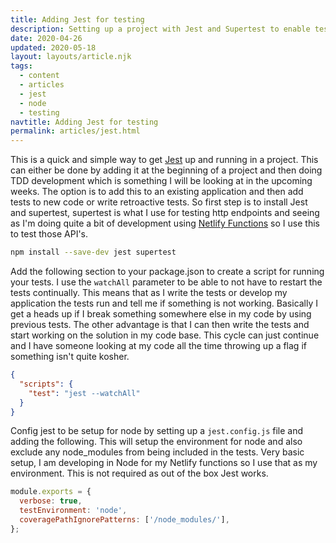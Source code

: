 ```yaml
---
title: Adding Jest for testing
description: Setting up a project with Jest and Supertest to enable testing in an application
date: 2020-04-26
updated: 2020-05-18
layout: layouts/article.njk
tags:
  - content
  - articles
  - jest
  - node
  - testing
navtitle: Adding Jest for testing
permalink: articles/jest.html
---
```

This is a quick and simple way to get [Jest](https://jestjs.io/) up and running in a project. This can either be done by adding it at the beginning of a project and then doing TDD development which is something I will be looking at in the upcoming weeks. The option is to add this to an existing application and then add tests to new code or write retroactive tests. So first step is to install Jest and supertest, supertest is what I use for testing http endpoints and seeing as I'm doing quite a bit of development using [Netlify Functions](articles/setup-fauna-netlify-functions.html) so I use this to test those API's.

```bash
npm install --save-dev jest supertest
```

Add the following section to your package.json to create a script for running your tests. I use the `watchAll` parameter to be able to not have to restart the tests continually. This means that as I write the tests or develop my application the tests run and tell me if something is not working. Basically I get a heads up if I break something somewhere else in my code by using previous tests. The other advantage is that I can then write the tests and start working on the solution in my code base. This cycle can just continue and I have someone looking at my code all the time throwing up a flag if something isn't quite kosher.

```json
{
  "scripts": {
    "test": "jest --watchAll"
  }
}
```

Config jest to be setup for node by setting up a `jest.config.js` file and adding the following. This will setup the environment for node and also exclude any node_modules from being included in the tests. Very basic setup, I am developing in Node for my Netlify functions so I use that as my environment. This is not required as out of the box Jest works.

```js
module.exports = {
  verbose: true,
  testEnvironment: 'node',
  coveragePathIgnorePatterns: ['/node_modules/'],
};
```